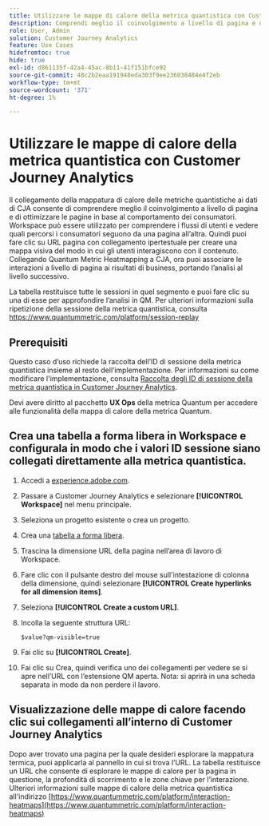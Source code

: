 ```yaml
---
title: Utilizzare le mappe di calore della metrica quantistica con Customer Journey Analytics
description: Comprendi meglio il coinvolgimento a livello di pagina e ottimizza le pagine in base al comportamento del consumatore utilizzando i dati della mappa di calore della metrica quantistica.
role: User, Admin
solution: Customer Journey Analytics
feature: Use Cases
hidefromtoc: true
hide: true
exl-id: d861135f-42a4-45ac-8b11-41f151bfce92
source-git-commit: 48c2b2eaa191948eda303f9ee236038484e4f2eb
workflow-type: tm+mt
source-wordcount: '371'
ht-degree: 1%

---
```


# Utilizzare le mappe di calore della metrica quantistica con Customer Journey Analytics

Il collegamento della mappatura di calore delle metriche quantistiche ai dati di CJA consente di comprendere meglio il coinvolgimento a livello di pagina e di ottimizzare le pagine in base al comportamento dei consumatori. Workspace può essere utilizzato per comprendere i flussi di utenti e vedere quali percorsi i consumatori seguono da una pagina all’altra. Quindi puoi fare clic su URL pagina con collegamento ipertestuale per creare una mappa visiva del modo in cui gli utenti interagiscono con il contenuto.  Collegando Quantum Metric Heatmapping a CJA, ora puoi associare le interazioni a livello di pagina ai risultati di business, portando l’analisi al livello successivo.

La tabella restituisce tutte le sessioni in quel segmento e puoi fare clic su una di esse per approfondire l’analisi in QM.  Per ulteriori informazioni sulla ripetizione della sessione della metrica quantistica, consulta https://www.quantummetric.com/platform/session-replay

## Prerequisiti

Questo caso d’uso richiede la raccolta dell’ID di sessione della metrica quantistica insieme al resto dell’implementazione. Per informazioni su come modificare l&#39;implementazione, consulta [Raccolta degli ID di sessione della metrica quantistica in Customer Journey Analytics](collect-session-id.md).

Devi avere diritto al pacchetto **UX Ops** della metrica Quantum per accedere alle funzionalità della mappa di calore della metrica Quantum.

## Crea una tabella a forma libera in Workspace e configurala in modo che i valori ID sessione siano collegati direttamente alla metrica quantistica.

1. Accedi a [experience.adobe.com](https://experience.adobe.com).
1. Passare a Customer Journey Analytics e selezionare **[!UICONTROL Workspace]** nel menu principale.
1. Seleziona un progetto esistente o crea un progetto.
1. Crea una [tabella a forma libera](/help/analysis-workspace/visualizations/freeform-table/freeform-table.md).
1. Trascina la dimensione URL della pagina nell’area di lavoro di Workspace.
1. Fare clic con il pulsante destro del mouse sull&#39;intestazione di colonna della dimensione, quindi selezionare **[!UICONTROL Create hyperlinks for all dimension items]**.
1. Seleziona **[!UICONTROL Create a custom URL]**.
1. Incolla la seguente struttura URL:

   ```
   $value?qm-visible=true
   ```

1. Fai clic su **[!UICONTROL Create]**.

1. Fai clic su Crea, quindi verifica uno dei collegamenti per vedere se si apre nell’URL con l’estensione QM aperta. Nota: si aprirà in una scheda separata in modo da non perdere il lavoro.


## Visualizzazione delle mappe di calore facendo clic sui collegamenti all’interno di Customer Journey Analytics

Dopo aver trovato una pagina per la quale desideri esplorare la mappatura termica, puoi applicarla al pannello in cui si trova l’URL. La tabella restituisce un URL che consente di esplorare le mappe di calore per la pagina in questione, la profondità di scorrimento e le zone chiave per l’interazione.  Ulteriori informazioni sulle mappe di calore della metrica quantistica all&#39;indirizzo [https://www.quantummetric.com/platform/interaction-heatmaps](https://www.quantummetric.com/platform/interaction-heatmaps)


